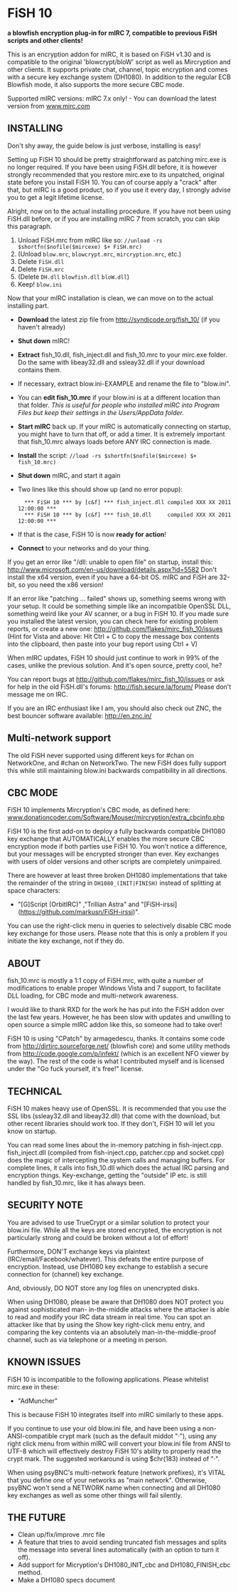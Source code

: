 # FiSH 10
**a blowfish encryption plug-in for mIRC 7, compatible to previous FiSH scripts and other clients!**

This is an encryption addon for mIRC, it is based on FiSH v1.30 and is compatible to the
original 'blowcrypt/bloW' script as well as Mircryption and other clients.
It supports private chat, channel, topic encryption and comes with a secure key exchange
system (DH1080). In addition to the regular ECB Blowfish mode, it also supports the more
secure CBC mode.

Supported mIRC versions: mIRC 7.x only! -
	You can download the latest version from www.mirc.com

## INSTALLING

Don't shy away, the guide below is just verbose, installing is easy!

Setting up FiSH 10 should be pretty straightforward as patching mirc.exe is no longer
required. If you have been using FiSH.dll before, it is however strongly recommended
that you restore mirc.exe to its unpatched, original state before you install FiSH 10.
You can of course apply a "crack" after that, but mIRC is a good product, so if you use
it every day, I strongly advise you to get a legit lifetime license.

Alright, now on to the actual installing procedure. If you have not been using FiSH.dll
before, or if you are installing mIRC 7 from scratch, you can skip this paragraph.

1. Unload FiSH.mrc from mIRC like so: `//unload -rs $shortfn($nofile($mircexe) $+ FiSH.mrc)`
2. (Unload `blow.mrc`, `blowcrypt.mrc`, `mircryption.mrc`, etc.)
3. Delete `FiSH.dll`
4. Delete `FiSH.mrc`
5. (Delete `DH.dll` `blowfish.dll` `bloW.dll`)
6. Keep! `blow.ini`

Now that your mIRC installation is clean, we can move on to the actual installing part.

* __Download__ the latest zip file from http://syndicode.org/fish_10/
		(if you haven't already)
* __Shut down__ mIRC!
* __Extract__ fish_10.dll, fish_inject.dll and fish_10.mrc to your mirc.exe folder.
		Do the same with libeay32.dll and ssleay32.dll if your download contains them.
* If necessary, extract blow.ini-EXAMPLE and rename the file to "blow.ini".
* You can __edit fish_10.mrc__ if your blow.ini is at a different location than that folder.
	*This is useful for people who installed mIRC into Program Files but keep their settings
	in the Users/AppData folder.*
* __Start mIRC__ back up. If your mIRC is automatically connecting on startup, you might
	have to turn that off, or add a timer. It is extremely important that fish_10.mrc
	always loads before ANY IRC connection is made.
* __Install__ the script: `//load -rs $shortfn($nofile($mircexe) $+ fish_10.mrc)`
* __Shut down__ mIRC, and start it again
* Two lines like this should show up (and no error popup):

        *** FiSH 10 *** by [c&f] *** fish_inject.dll compiled XXX XX 2011 12:00:00 ***
        *** FiSH 10 *** by [c&f] *** fish_10.dll     compiled XXX XX 2011 12:00:00 ***

* If that is the case, FiSH 10 is now __ready for action__!
* __Connect__ to your networks and do your thing.

If you get an error like "/dll: unable to open file" on startup, install this:
http://www.microsoft.com/en-us/download/details.aspx?id=5582
Don't install the x64 version, even if you have a 64-bit OS. mIRC and FiSH are 32-bit,
so you need the x86 version!

If an error like "patching ... failed" shows up, something seems wrong with your setup.
It could be something simple like an incompatible OpenSSL DLL, something weird like
your AV scanner, or a bug in FiSH 10. If you made sure you installed the latest version,
you can check here for existing problem reports, or create a new one:
http://github.com/flakes/mirc_fish_10/issues
(Hint for Vista and above: Hit Ctrl + C to copy the message box contents into the clipboard,
then paste into your bug report using Ctrl + V)

When mIRC updates, FiSH 10 should just continue to work in 99% of the cases, unlike
the previous solution. And it's open source, pretty cool, he?

You can report bugs at http://github.com/flakes/mirc_fish_10/issues
or ask for help in the old FiSH.dll's forums: http://fish.secure.la/forum/
Please don't message me on IRC.

If you are an IRC enthusiast like I am, you should also check out ZNC, the best
bouncer software available: http://en.znc.in/

## Multi-network support

The old FiSH never supported using different keys for #chan on NetworkOne, and #chan
on NetworkTwo. The new FiSH does fully support this while still maintaining blow.ini
backwards compatibility in all directions.

## CBC MODE

FiSH 10 implements Mircryption's CBC mode, as defined here:
www.donationcoder.com/Software/Mouser/mircryption/extra_cbcinfo.php

FiSH 10 is the first add-on to deploy a fully backwards compatible DH1080 key exchange
that AUTOMATICALLY enables the more secure CBC encryption mode if both parties use
FiSH 10. You won't notice a difference, but your messages will be encrypted stronger
than ever. Key exchanges with users of older versions and other scripts are completely
unimpaired.

There are however at least three broken DH1080 implementations that take the remainder of
the string in `DH1080_(INIT|FINISH)` instead of splitting at space characters:

* "[G]Script (OrbitIRC)" ,"Trillian Astra" and "[FiSH-irssi] (https://github.com/markusn/FiSH-irssi)".

You can use the right-click menu in queries to selectively disable CBC mode key exchange
for those users. Please note that this is only a problem if you initiate the key exchange,
not if they do.

## ABOUT

fish_10.mrc is mostly a 1:1 copy of FiSH.mrc, with quite a number of modifications to
enable proper Windows Vista and 7 support, to facilitate DLL loading, for CBC mode and
multi-network awareness.

I would like to thank RXD for the work he has put into the FiSH addon over the last
few years. However, he has been slow with updates and unwilling to open source a
simple mIRC addon like this, so someone had to take over!

FiSH 10 is using "CPatch" by armagedescu, thanks. It contains some code from
http://dirtirc.sourceforge.net/ (blowfish core) and some utility methods from
http://code.google.com/p/infekt/ (which is an excellent NFO viewer by the way).
The rest of the code is what I contributed myself and is licensed under the
"Go fuck yourself, it's free!" license.

## TECHNICAL

FiSH 10 makes heavy use of OpenSSL. It is recommended that you use the SSL libs
(ssleay32.dll and libeay32.dll) that come with the download, but other recent
libraries should work too. If they don't, FiSH 10 will let you know on startup.

You can read some lines about the in-memory patching in fish-inject.cpp. fish_inject.dll
(compiled from fish-inject.cpp, patcher.cpp and socket.cpp) does the magic of intercepting
the system calls and managing buffers. For complete lines, it calls into fish_10.dll which
does the actual IRC parsing and encryption things.
Key-exchange, getting the "outside" IP etc. is still handled by fish_10.mrc, like it
has always been.

## SECURITY NOTE

You are advised to use TrueCrypt or a similar solution to protect your blow.ini file. While all
the keys are stored encrypted, the encryption is not particularly strong and could be broken
without a lot of effort!

Furthermore, DON'T exchange keys via plaintext (IRC/email/Facebook/whatever). This defeats the
entire purpose of encryption. Instead, use DH1080 key exchange to establish a secure connection
for (channel) key exchange.

And, obviously, DO NOT store any log files on unencrypted disks.

When using DH1080, please be aware that DH1080 does NOT protect you against sophisticated man-
in-the-middle attacks where the attacker is able to read and modify your IRC data stream in
real time.
You can spot an attacker like that by using the Show key right-click menu entry, and comparing
the key contents via an absolutely man-in-the-middle-proof channel, such as via telephone or a
meeting in person.

## KNOWN ISSUES

FiSH 10 is incompatible to the following applications. Please whitelist mirc.exe in these:

* "AdMuncher"

This is because FiSH 10 integrates itself into mIRC similarly to these apps.

If you continue to use your old blow.ini file, and have been using a non-ANSI-compatible crypt
mark (such as the default middot "·"), using any right click menu from within mIRC will convert
your blow.ini file from ANSI to UTF-8 which will effectively destroy FiSH 10's ability to
properly read the crypt mark.
The suggested workaround is using $chr(183) instead of "·".

When using psyBNC's multi-network feature (network prefixes), it's VITAL that you define one of
your networks as "main network". Otherwise, psyBNC won't send a NETWORK name when connecting
and all DH1080 key exchanges as well as some other things will fail silently.

## THE FUTURE

* Clean up/fix/improve .mrc file
* A feature that tries to avoid sending truncated fish messages and splits the message into
	several lines automatically (with an option to turn it off).
* Add support for Micryption's DH1080_INIT_cbc and DH1080_FINISH_cbc method.
* Make a DH1080 specs document
